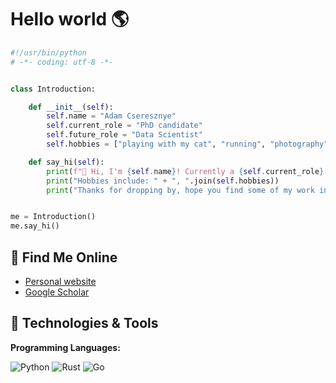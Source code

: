 # Hello world 🌎


```python
#!/usr/bin/python
# -*- coding: utf-8 -*-


class Introduction:

    def __init__(self):
        self.name = "Adam Cseresznye"
        self.current_role = "PhD candidate"
        self.future_role = "Data Scientist"
        self.hobbies = ["playing with my cat", "running", "photography", "writing code that sometimes works"]

    def say_hi(self):
        print(f"👋 Hi, I'm {self.name}! Currently a {self.current_role} but soon to be a {self.future_role}.")
        print("Hobbies include: " + ", ".join(self.hobbies))
        print("Thanks for dropping by, hope you find some of my work interesting!")


me = Introduction()
me.say_hi()
```

## 📝 Find Me Online
- [Personal website](https://adamcseresznye.github.io/blog/)
- [Google Scholar](https://scholar.google.com/citations?hl=en&user=_9twzBwAAAAJ)

## 🔧 Technologies & Tools

**Programming Languages:**

![Python](https://img.shields.io/badge/Code-Python-informational?style=flat&logo=python&logoColor=white&color=6aa6f8)
![Rust](https://img.shields.io/badge/Code-Rust-informational?style=flat&logo=rust&logoColor=white&color=6aa6f8)
![Go](https://img.shields.io/badge/Code-Go-informational?style=flat&logo=go&logoColor=white&color=6aa6f8)
